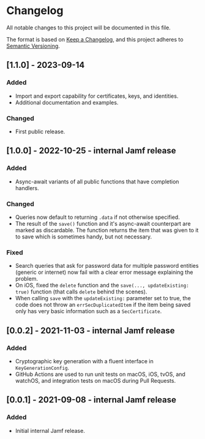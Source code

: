 # Changelog
All notable changes to this project will be documented in this file.

The format is based on [Keep a Changelog](https://keepachangelog.com/en/1.0.0/),
and this project adheres to [Semantic Versioning](https://semver.org/spec/v2.0.0.html).

## [1.1.0] - 2023-09-14
### Added
- Import and export capability for certificates, keys, and identities.
- Additional documentation and examples.

### Changed
- First public release.

## [1.0.0] - 2022-10-25 - internal Jamf release
### Added
- Async-await variants of all public functions that have completion handlers.

### Changed
- Queries now default to returning `.data` if not otherwise specified.
- The result of the `save()` function and it's async-await counterpart are marked as discardable.  The function returns the item that was given to it to save which is sometimes handy, but not necessary.

### Fixed
- Search queries that ask for password data for multiple password entities (generic or internet) now fail with a clear error message explaining the problem.
- On iOS, fixed the `delete` function and the `save(..., updateExisting: true)` function (that calls `delete` behind the scenes).
- When calling `save` with the `updateExisting:` parameter set to true, the code does not throw an `errSecDuplicatedItem` if the item being saved only has very basic information such as a `SecCertificate`.

## [0.0.2] - 2021-11-03 - internal Jamf release
### Added
- Cryptographic key generation with a fluent interface in `KeyGenerationConfig`.
- GitHub Actions are used to run unit tests on macOS, iOS, tvOS, and watchOS, and integration tests on macOS during Pull Requests.

## [0.0.1] - 2021-09-08 - internal Jamf release
### Added
- Initial internal Jamf release.
